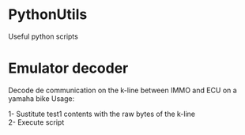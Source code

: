 # PythonUtils
Useful python scripts

# Emulator decoder
Decode de communication on the k-line between IMMO and ECU on a yamaha bike
Usage:

1- Sustitute test1 contents with the raw bytes of the k-line\
2- Execute script
